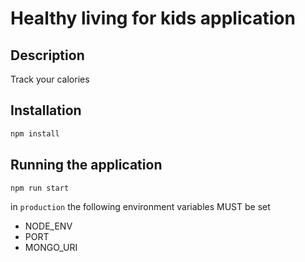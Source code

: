 # Healthy living for kids application

## Description

Track your calories

## Installation

```javascript
npm install
 ```

## Running the application

```javascript
npm run start
 ```

 in `production` the following environment variables MUST be set

- NODE_ENV
- PORT
- MONGO_URI
